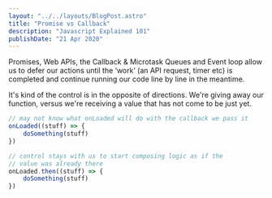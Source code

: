 ```yaml
---
layout: "../../layouts/BlogPost.astro"
title: "Promise vs Callback"
description: "Javascript Explained 101"
publishDate: "21 Apr 2020"
---
```


Promises, Web APIs, the Callback & Microtask Queues and Event loop allow us to defer our actions until the ‘work’ (an API request, timer etc) is completed and continue running our code line by line in the meantime.

It's kind of the control is in the opposite of directions. We're giving away our function, versus we're receiving a value that has not come to be just yet.

```javascript
// may not know what onLoaded will do with the callback we pass it
onLoaded((stuff) => {
	doSomething(stuff)
})

// control stays with us to start composing logic as if the
// value was already there
onLoaded.then((stuff) => {
	doSomething(stuff)
})
```
